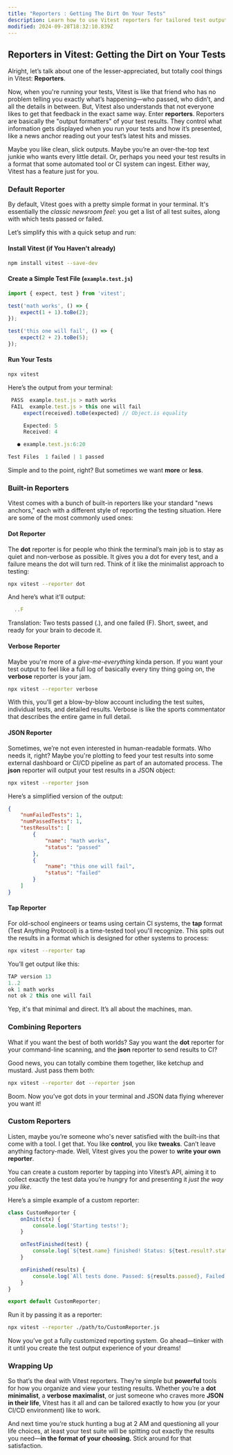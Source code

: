 ```yaml
---
title: "Reporters : Getting The Dirt On Your Tests"
description: Learn how to use Vitest reporters for tailored test output.
modified: 2024-09-28T18:32:10.839Z
---
```


## Reporters in Vitest: Getting the Dirt on Your Tests

Alright, let’s talk about one of the lesser-appreciated, but totally cool things in Vitest: **Reporters**.

Now, when you're running your tests, Vitest is like that friend who has no problem telling you exactly what’s happening—who passed, who didn’t, and all the details in between. But, Vitest also understands that not everyone likes to get that feedback in the exact same way. Enter **reporters**. Reporters are basically the "output formatters" of your test results. They control what information gets displayed when you run your tests and how it’s presented, like a news anchor reading out your test’s latest hits and misses.

Maybe you like clean, slick outputs. Maybe you’re an over-the-top text junkie who wants every little detail. Or, perhaps you need your test results in a format that some automated tool or CI system can ingest. Either way, Vitest has a feature just for you.

### Default Reporter

By default, Vitest goes with a pretty simple format in your terminal. It's essentially the *classic newsroom feel*: you get a list of all test suites, along with which tests passed or failed.

Let’s simplify this with a quick setup and run:

#### Install Vitest (if You Haven't already)

```bash
npm install vitest --save-dev
```

#### Create a Simple Test File (`example.test.js`)

```js
import { expect, test } from 'vitest';

test('math works', () => {
	expect(1 + 1).toBe(2);
});

test('this one will fail', () => {
	expect(2 + 2).toBe(5);
});
```

#### Run Your Tests

```bash
npx vitest
```

Here’s the output from your terminal:

```ts
 PASS  example.test.js > math works
 FAIL  example.test.js > this one will fail
     expect(received).toBe(expected) // Object.is equality

     Expected: 5
     Received: 4

   ● example.test.js:6:20

Test Files  1 failed | 1 passed
```

Simple and to the point, right? But sometimes we want **more** or **less**.

### Built-in Reporters

Vitest comes with a bunch of built-in reporters like your standard "news anchors," each with a different style of reporting the testing situation. Here are some of the most commonly used ones:

#### Dot Reporter

The **dot** reporter is for people who think the terminal’s main job is to stay as quiet and non-verbose as possible. It gives you a dot for every test, and a failure means the dot will turn red. Think of it like the minimalist approach to testing:

```bash
npx vitest --reporter dot
```

And here’s what it'll output:

```ts
  ..F
```

Translation: Two tests passed (.), and one failed (F). Short, sweet, and ready for your brain to decode it.

#### Verbose Reporter

Maybe you're more of a *give-me-everything* kinda person. If you want your test output to feel like a full log of basically every tiny thing going on, the **verbose** reporter is your jam.

```bash
npx vitest --reporter verbose
```

With this, you’ll get a blow-by-blow account including the test suites, individual tests, and detailed results. Verbose is like the sports commentator that describes the entire game in full detail.

#### JSON Reporter

Sometimes, we’re not even interested in human-readable formats. Who needs it, right? Maybe you're plotting to feed your test results into some external dashboard or CI/CD pipeline as part of an automated process. The **json** reporter will output your test results in a JSON object:

```bash
npx vitest --reporter json
```

Here’s a simplified version of the output:

```json
{
	"numFailedTests": 1,
	"numPassedTests": 1,
	"testResults": [
		{
			"name": "math works",
			"status": "passed"
		},
		{
			"name": "this one will fail",
			"status": "failed"
		}
	]
}
```

#### Tap Reporter

For old-school engineers or teams using certain CI systems, the **tap** format (Test Anything Protocol) is a time-tested tool you'll recognize. This spits out the results in a format which is designed for other systems to process:

```bash
npx vitest --reporter tap
```

You’ll get output like this:

```ts
TAP version 13
1..2
ok 1 math works
not ok 2 this one will fail
```

Yep, it's that minimal and direct. It’s all about the machines, man.

### Combining Reporters

What if you want the best of both worlds? Say you want the **dot** reporter for your command-line scanning, and the **json** reporter to send results to CI?

Good news, you can totally combine them together, like ketchup and mustard. Just pass them both:

```bash
npx vitest --reporter dot --reporter json
```

Boom. Now you’ve got dots in your terminal and JSON data flying wherever you want it!

### Custom Reporters

Listen, maybe you’re someone who's never satisfied with the built-ins that come with a tool. I get that. You like **control**, you like **tweaks**. Can’t leave anything factory-made. Well, Vitest gives you the power to **write your own reporter**.

You can create a custom reporter by tapping into Vitest’s API, aiming it to collect exactly the test data you’re hungry for and presenting it *just the way you like*.

Here’s a simple example of a custom reporter:

```js
class CustomReporter {
	onInit(ctx) {
		console.log('Starting tests!');
	}

	onTestFinished(test) {
		console.log(`${test.name} finished! Status: ${test.result?.state}`);
	}

	onFinished(results) {
		console.log(`All tests done. Passed: ${results.passed}, Failed: ${results.failed}`);
	}
}

export default CustomReporter;
```

Run it by passing it as a reporter:

```bash
npx vitest --reporter ./path/to/CustomReporter.js
```

Now you’ve got a fully customized reporting system. Go ahead—tinker with it until you create the test output experience of your dreams!

### Wrapping Up

So that’s the deal with Vitest reporters. They’re simple but **powerful** tools for how you organize and view your testing results. Whether you’re a **dot minimalist**, a **verbose maximalist**, or just someone who craves more **JSON in their life**, Vitest has it all and can be tailored exactly to how you (or your CI/CD environment) like to work.

And next time you’re stuck hunting a bug at 2 AM and questioning all your life choices, at least your test suite will be spitting out exactly the results you need—**in the format of your choosing.** Stick around for that satisfaction.

```ts
```
